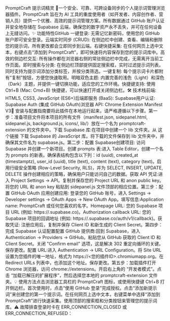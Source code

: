 PromptCraft 提示词精灵 🎨一个安全、可靠、可跨设备同步的个人提示词管理浏览器插件。PromptCraft 旨在为 AI 工具的重度使用者（如开发者、内容创作者、营销人员）提供一个优雅、高效的提示词管理方案。所有数据通过 GitHub 账户认证并安全地存储在 Supabase 云端，确保您的数字资产永不丢失，并可在任何设备上无缝访问。✨ 功能特性GitHub 一键登录: 无需记忆新密码，使用您的 GitHub 账户即可安全登录。云端实时同步 (CRUD): 在侧边栏中创建、查看、编辑和删除您的提示词，所有更改都会立即同步到云端。右键快捷采集: 在任何网页上选中文本，右键点击“添加到 PromptCraft”，即可快速将内容保存到您的提示词库中。高效的侧边栏交互: 所有操作都在浏览器右侧的常驻侧边栏中完成，无需离开当前工作页面。即时搜索与分类: 在侧边栏顶部提供固定搜索框，实时过滤提示词列表。同时支持为提示词添加分类标签，并按分类筛选。一键复制: 每个提示词卡片都附有“复制”按钮，方便您快速取用。明暗双色主题: 内置完善的浅色（Light）和深色（Dark）主题，并提供一键切换功能，适应您的工作环境。快捷键支持: 使用 Ctrl+B (Mac: Cmd+B) 快捷键，可以快速打开或关闭侧边栏。🛠️ 技术栈前端: HTML5, CSS3, JavaScript (ES6+)后端即服务 (BaaS): Supabase用户认证: Supabase Auth (集成 GitHub OAuth)浏览器 API: Chrome Extension Manifest V3🚀 安装与配置指南要将此插件在本地运行起来，请严格遵循以下步骤。第一步：准备项目文件将本项目的所有文件（manifest.json, sidepanel.html, sidepanel.js, background.js, icons/, lib/）放在一个名为 promptcraft-extension 的文件夹中。下载 Supabase 库:在项目中创建一个 lib 文件夹。从 这个链接 下载 Supabase 的 JavaScript 库。将下载的文件保存到 lib 文件夹中，并确保其文件名为 supabase.js。第二步：配置 Supabase创建项目: 访问 Supabase 并创建一个新项目。创建 prompts 表:进入 Table Editor，创建一个名为 prompts 的新表。确保表结构包含以下列：id (uuid), created_at (timestamptz), user_id (uuid), title (text), content (text), category (text)。启用行级安全策略 (Row-Level Security, RLS)，并为 SELECT, INSERT, UPDATE, DELETE 操作创建相应的策略，确保用户只能访问自己的数据。获取 API 凭证:进入 Project Settings -> API。复制并保存您的 Project URL 和 anon public key。将您的 URL 和 anon key 粘贴到 sidepanel.js 文件顶部的相应位置。第三步：配置 GitHub OAuth 应用创建应用: 登录您的 GitHub 账号，进入 Settings -> Developer settings -> OAuth Apps -> New OAuth App。填写信息:Application name: PromptCraft 或任何您喜欢的名字。Homepage URL: 您的 Supabase 项目 URL (例如: https://<project-ref>.supabase.co)。Authorization callback URL: 您的 Supabase 项目的回调地址 (例如: https://<project-ref>.supabase.co/auth/v1/callback)。获取凭证: 注册应用后，复制并保存 Client ID 和新生成的 Client Secret。第四步：完成 Supabase 认证配置配置 GitHub 提供商:回到 Supabase，进入 Authentication -> Providers -> GitHub。粘贴您从 GitHub 获取的 Client ID 和 Client Secret。关闭 "Confirm email" 选项，这是解决 302 重定向循环的关键。保存更改。配置 URL:进入 Authentication -> URL Configuration。将 Site URL 设置为您插件的唯一地址，格式为 https://<您的插件ID>.chromiumapp.org。在 Redirect URLs 列表中，也添加这个地址。保存更改。第五步：加载插件打开 Chrome 浏览器，访问 chrome://extensions。开启右上角的 “开发者模式”。点击 “加载已解压的扩展程序”，然后选择您本地的 promptcraft-extension 文件夹。💡 使用方法点击浏览器工具栏的 PromptCraft 图标，或使用快捷键 Ctrl+B 打开侧边栏。首次使用时，点击“使用 GitHub 登录”完成授权。点击“添加新提示词”来创建您的第一个提示词。在任何网页上选中文本，右键菜单中选择“添加到 PromptCraft”进行快速采集。使用顶部的搜索框和分类按钮来管理您的提示词库。⚠️ 故障排查登录时卡在 ERR_CONNECTION_CLOSED 或 ERR_CONNECTION_REFUSED：